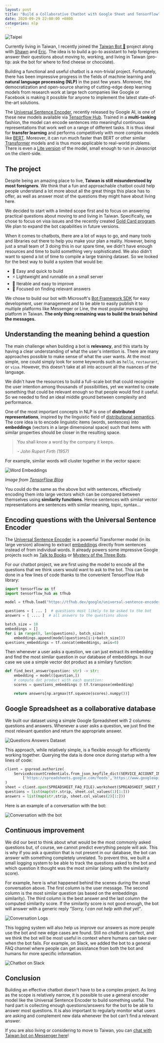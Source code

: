```yaml
---
layout: post
title: "Build a Collaborative Chatbot with Google Sheet and TensorFlow"
date: 2020-09-29 22:00:00 +0800
categories: nlp
---
```


![Taipei](/assets/images/taipei.jpg)

Currently living in Taiwan, I recently joined the [Taiwan Bot 🤖](https://github.com/taiwangoldcard/taiwan-bot) project along with [Shawn](https://www.linkedin.com/in/shawn-lim-0a307550) and [Eric](https://twitter.com/eric_khun). The idea is to build a go-to assistant to help foreigners answer their questions about moving to, working, and living in Taiwan (pro-tip: ask the bot for where to find cheese or chocolate).

Building a functional and useful chatbot is a non-trivial project. Fortunately, there has been impressive progress in the fields of machine learning and **natural language processing (NLP)** in the past few years. Moreover, the democratization and open-source sharing of cutting-edge deep learning models from research work at large tech companies like Google or Facebook is making it possible for anyone to implement the latest state-of-the-art solutions.

The [Universal Sentence Encoder](https://ai.googleblog.com/2018/05/advances-in-semantic-textual-similarity.html), recently released by Google AI, is one of these new models available via [Tensorflow Hub](https://tfhub.dev/google/universal-sentence-encoder/4). Trained in a **multi-tasking** fashion, the model can encode sentences into meaningful continuous representations that work well on a range of different tasks. It is thus ideal for **transfer learning** and performs competitively with more complex models like [BERT](https://en.wikipedia.org/wiki/BERT_(language_model)). Moreover, it can run much faster than BERT or other similar [Transformer](https://en.wikipedia.org/wiki/Transformer_(machine_learning_model)) models and is thus more applicable to real-world problems. There is even a [Lite version](https://tfhub.dev/google/universal-sentence-encoder-lite/2) of the model, small enough to run in Javascript on the client-side.

## The project

Despite being an amazing place to live, **Taiwan is still misunderstood by most foreigners**. We think that a fun and approachable chatbot could help people understand a lot more about all the great things this place has to offer, as well as answer most of the questions they might have about living here.

We decided to start with a limited scope first and to focus on answering practical questions about moving to and living in Taiwan. Specifically, we chose to focus on visa issues and the recently created [Gold Card program](https://taiwangoldcard.com). We plan to expand the bot capabilities in future versions.

When it comes to chatbots, there are a lot of ways to go, and many tools and libraries out there to help you make your plan a reality. However, being just a small team of 3 doing this in our spare time, we didn't have enough resources and time to build something very sophisticated. We also didn't want to spend a lot of time to compile a large training dataset. So we looked for the best way to build a system that would be:

* 🧩 Easy and quick to build
* ⚡️ Lightweight and runnable on a small server
* 🔧 Iterable and easy to improve
* 🧠 Focused on finding relevant answers

We chose to build our bot with Microsoft's [Bot Framework SDK](https://github.com/microsoft/botframework-sdk) for easy development, user management and to be able to easily publish it to multiple platforms like Messenger or Line, the most popular messaging platform in Taiwan. **The only thing remaining was to build the brain behind the messages.**

## Understanding the meaning behind a question

The main challenge when building a bot is **relevancy**, and this starts by having a clear understanding of what the user's intention is. There are many approaches possible to make sense of what the user wants. At the most simple, one could simply look for some keywords such as `hello`, `restaurant`, or `visa`. However, this doesn't take at all into account all the nuances of the language.

We didn't have the resources to build a full-scale bot that could recognize the user intention among thousands of possibilities, yet we wanted to create something that could be relevant enough so that people would find it useful. So we needed to find an ideal middle ground between complexity and performance.

One of the most important concepts in NLP is one of **distributed representations**, inspired by the linguistic field of [distributional semantics](https://en.wikipedia.org/wiki/Distributional_semantics). The core idea is to encode linguistic items (words, sentences) into **embeddings** (vectors in a large dimensional space) such that items with similar properties should be closer in the resulting space.

>    You shall know a word by the company it keeps.
> 
>    *- John Rupert Firth (1957)*

For example, similar words will cluster together in the vector space:

![Word Embeddings](/assets/images/word-embeddings.png)

*Image from [TensorFlow Blog](https://blog.tensorflow.org/2020/08/introducing-semantic-reactor-explore-nlp-sheets.html)*

You could do the same as the above but with sentences, effectively encoding them into large vectors which can be compared between themselves using **similarity functions**. Hence sentences with similar vector representations are sentences with similar meaning, topic, syntax...

## Encoding questions with the Universal Sentence Encoder

The [Universal Sentence Encoder](https://arxiv.org/abs/1803.11175) is a powerful Transformer model (in its large version) allowing to extract [embeddings](https://developers.google.com/machine-learning/crash-course/embeddings/video-lecture) directly from sentences instead of from individual words. It already powers some impressive Google projects such as [Talk to Books](https://books.google.com/talktobooks/) or [Mystery of the Three Bots](https://google.github.io/mysteryofthreebots/).

For our chatbot project, we are first using the model to encode all the questions that we think users would want to ask to the bot. This can be done in a few lines of code thanks to the convenient TensorFlow Hub library:

```python
import tensorflow as tf
import tensorflow_hub as tfhub

model = tfhub.load("https://tfhub.dev/google/universal-sentence-encoder/4")

questions = [ ... ]  # questions most likely to be asked to the bot
answers = [ .... ]  # all answers to the questions above

batch_size = 10
embeddings = []
for i in range(0, len(questions), batch_size):
    embeddings.append(model(questions[i:i+batch_size]))
questions_embeddings = tf.concat(embeddings, axis=0)
```


Then whenever a user asks a question, we can just extract its embedding and find the most similar question in our database of embeddings. In our case we use a simple vector dot product as a similary function:

```python
def find_best_answer(question: str) -> str:
    embedding = model([question,])
    # compute dot product with each question:
    scores = questions_embeddings @ tf.transpose(embedding)

    return answers[np.argmax(tf.squeeze(scores).numpy())]
```

## Google Spreadsheet as a collaborative database 

We built our dataset using a simple Google Spreadsheet with 2 columns: questions and answers. Whenever a user asks a question, we just find the most relevant question and return the appropriate answer.

![Questions Answers Dataset](/assets/images/taiwan-bot-database.png)


This approach, while relatively simple, is a flexible enough for efficiently working together. Querying the data is done once during startup with a few lines of code:

```python
client = gspread.authorize(
    ServiceAccountCredentials.from_json_keyfile_dict(SERVICE_ACCOUNT_INFO_DICT,
        ['https://spreadsheets.google.com/feeds','https://www.googleapis.com/auth/drive'])
)
sheet = client.open(SPREADSHEET_FAQ_FILE).worksheet(SPREADSHEET_SHEET_NAME)
questions = list(map(str.strip, sheet.col_values(1)[1:]))
answers = list(map(str.strip, sheet.col_values(2)[1:]))
````

Here is an example of a conversation with the bot:

![Conversation with the bot](/assets/images/taiwan-bot-conversation.jpg)



## Continuous improvement

We did our best to think about what would be the most commonly asked questions but, of course, we cannot predict everything people will ask. This is why if you ask a question that is not present in our database, the bot can answer with something completely unrelated. To prevent this, we built a small logging system to be able to track the questions asked to the bot and which question it thought was the most similar (along with the similarity score).

For example, here is what happened behind the scenes during the small conversation above. The first column is the user message. The second column is the most similar question (as based on the embeddings similarity). The third column is the best answer and the last column the computed similarity score. If the similarity score is not good enough, the bot will answer with a generic reply *"Sorry, I can not help with that yet"*.

![Conversation Logs](/assets/images/taiwan-bot-logs.png)

This logging system will also help us improve our answers as more people use the bot and new edge cases are found. Still no chatbot is perfect, and we think the bot will be most useful in context where humans can take over when the bot fails. For example, on Slack, we added the bot to a general FAQ channel where people can get assistance from both the bot and humans for more specific information.

![Chatbot on Slack](/assets/images/taiwan-bot-slack.png)


## Conclusion

Building an effective chatbot doesn't have to be a complex project. As long as the scope is relatively narrow, it is possible to use a general encoder model like the Universal Sentence Encoder to build something useful. The hard part is collecting enough questions/answers for the bot to be able to answer most questions. It is also important to regularly monitor what users are asking and complement new data whenever the bot can't find a relevant answer.

If you are also living or considering to move to Taiwan, you can [chat with Taiwan bot on Messenger here](https://www.facebook.com/thetaiwanbot)!
